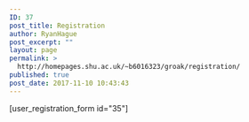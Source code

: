 ```yaml
---
ID: 37
post_title: Registration
author: RyanHague
post_excerpt: ""
layout: page
permalink: >
  http://homepages.shu.ac.uk/~b6016323/groak/registration/
published: true
post_date: 2017-11-10 10:43:43
---
```

[user_registration_form id="35"]